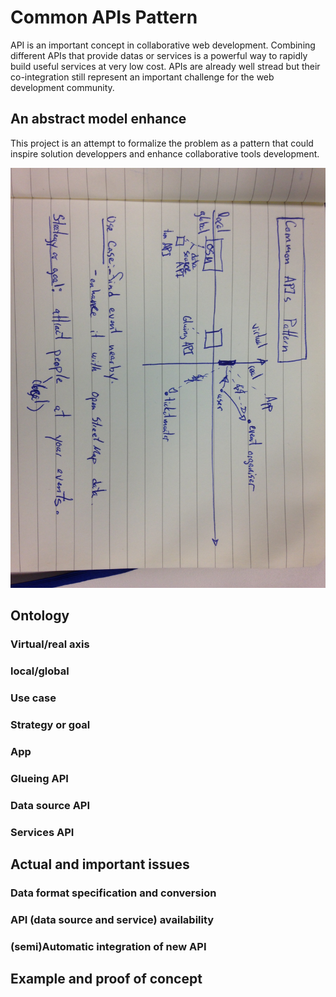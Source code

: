 # Common APIs Pattern

API is an important concept in collaborative web development. Combining different APIs that provide datas or services is a powerful way to rapidly build useful services at very low cost. APIs are already well stread but their co-integration still represent an important challenge for the web development community.

## An abstract model enhance

This project is an attempt to formalize the problem as a pattern that could inspire solution developpers and enhance collaborative tools development.

![tm + OMS example](https://github.com/jvtrudel/commonAPIs/blob/master/data/example1.jpg)

## Ontology

### Virtual/real axis

### local/global

### Use case

### Strategy or goal

### App

### Glueing API

### Data source API

### Services API

## Actual and important issues

### Data format specification and conversion

### API (data source and service) availability

### (semi)Automatic integration of new API

## Example and proof of concept

